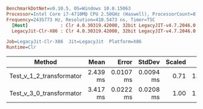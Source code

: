 ``` ini

BenchmarkDotNet=v0.10.5, OS=Windows 10.0.15063
Processor=Intel Core i7-4710MQ CPU 2.50GHz (Haswell), ProcessorCount=8
Frequency=2435773 Hz, Resolution=410.5473 ns, Timer=TSC
  [Host]            : Clr 4.0.30319.42000, 32bit LegacyJIT-v4.7.2046.0
  LegacyJit-Clr-X86 : Clr 4.0.30319.42000, 32bit LegacyJIT-v4.7.2046.0

Job=LegacyJit-Clr-X86  Jit=LegacyJit  Platform=X86  
Runtime=Clr  

```
 |                   Method |     Mean |     Error |    StdDev | Scaled |     Gen 0 | Allocated |
 |------------------------- |---------:|----------:|----------:|-------:|----------:|----------:|
 | Test_v_1_2_transformator | 2.439 ms | 0.0107 ms | 0.0094 ms |   0.71 | 1399.7396 |   4.33 MB |
 | Test_v_3_0_transformator | 3.417 ms | 0.0222 ms | 0.0208 ms |   1.00 | 1105.7292 |   3.46 MB |
